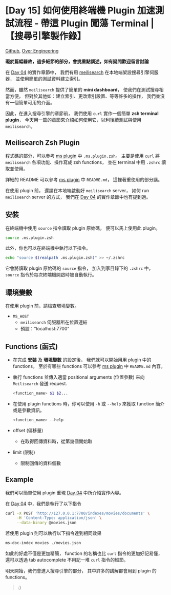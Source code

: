 # [Day 15] 如何使用終端機 Plugin 加速測試流程 - 帶這 Plugin 闖蕩 Terminal |【搜尋引擎製作錄】

[Github], [Over Engineering]

**礙於篇幅緣故，過多細節的部分，會挑重點講述，如有疑問歡迎留言討論**

在 [Day 04] 的實作章節中，
我們有用 [meilisearch] 在本地端架設搜尋引擎伺服器，
並使用簡單的測試資料建立索引。

然而，雖然 `meilisearch` 提供了簡單的 **mini dashboard**，
使我們在測試搜尋相當方便，
但對於其他如：建立索引、更改索引設置、等等許多的操作，
我們並沒有一個簡單可用的介面。

因此，在進入搜尋引擎的章節前，
我們使用 `curl` 實作一個簡單 **zsh terminal plugin**，
今天用一篇的章節來介紹如何使用它，以利後續測試與使用 `meilisearch`。


## Meilisearch Zsh Plugin

程式碼的部分，可以參考 [ms plugin] 中 `.ms.plugin.zsh`。
主要是使用 `curl` 將 `meilisearch` 各項功能、操作寫成 zsh functions，
並在 terminal 中用 `.zshrc` 讀取並使用。

詳細的 README 可以參考 [ms plugin] 中 `README.md`，
這裡著重使用的部分講。

在使用 plugin 前，
還請在本地端啟動好 `meilisearch` server，
如何 run `meilisearch` server 的方式，
我們在 [Day 04] 的實作章節中也有提到過。


## 安裝
在終端機中使用 `source` 指令讀取 plugin 原始碼，
便可以馬上使用此 plugin。
```bash
source .ms.plugin.zsh
```

此外，你也可以在終端機中執行以下指令。
```bash
echo "source $(realpath .ms.plugin.zsh)" >> ~/.zshrc
```
它會將讀取 plugin 原始碼的 `source` 指令，
加入到家目錄下的 `.zshrc` 中，
`source` 指令於每次終端機開啟時被自動執行。


## 環境變數
在使用 plugin 前，請檢查環境變數。
- `MS_HOST`
  - `meilisearch` 伺服器所在位置連結
  - 預設："localhost:7700"


## Functions (函式)
- 在完成 **安裝** 及 **環境變數** 的設定後，
  我們就可以開始用用 plugin 中的 functions。
  至於有哪些 functions 可以參考 [ms plugin] 中 `README.md` 內容。

- 執行 functions 並傳入適當 positional arguments (位置參數) 來向 `Meilisearch` 發送 request.
  ```bash
  <function_name> $1 $2...
  ```

- 在使用 plugin functions 時，你可以使用 `-h` 或 `--help` 來獲取 function 簡介或是參數資訊。
  ```bash
  <function_name> --help
  ```

- offset (偏移量)
  - 在取得回傳資料時，從第幾個開始取

- limit (限制)
  - 限制回傳的資料個數


## Example
我們可以簡單使用 plugin 重現 [Day 04] 中所介紹實作內容。

在 [Day 04] 中，我們是執行了以下指令
```bash
curl -X POST 'http://127.0.0.1:7700/indexes/movies/documents' \
     -H 'Content-Type: application/json' \
     --data-binary @movies.json
```

若使用 plugin 則可以執行以下指令達到相同效果
```bash
ms-doc-index movies ./movies.json
```

如此的好處不僅是更加精簡，
function 的名稱也比 `curl` 指令的更加好記易懂，
還可以透過 tab autocomplete 不用記一堆 `curl` 指令的細節。

明天開始，我們會進入搜尋引擎的部分，
其中許多的講解都會用到 plugin 的 functions。

> :)


[Github]: https://github.com/over-engineering-ru
[Over Engineering]: https://over-engineering-frontend.fly.dev/
[Day 04]: https://github.com/over-engineering-run/over-engineering-articles/blob/main/articles/04_what_is_search_engine_III.md
[meilisearch]: https://docs.meilisearch.com/learn/getting_started/quick_start.html
[ms plugin]: https://github.com/over-engineering-run/over-engineering/tree/v0.0.1/plugins
